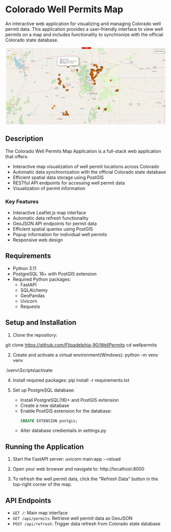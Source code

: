 # Colorado Well Permits Map

An interactive web application for visualizing and managing Colorado well permit data. This application provides a user-friendly interface to view well permits on a map and includes functionality to synchronize with the official Colorado state database.

![img.png](img.png)
## Description

The Colorado Well Permits Map Application is a full-stack web application that offers:

- Interactive map visualization of well permit locations across Colorado
- Automatic data synchronization with the official Colorado state database
- Efficient spatial data storage using PostGIS
- RESTful API endpoints for accessing well permit data
- Visualization of permit information

### Key Features

- Interactive Leaflet.js map interface
- Automatic data refresh functionality
- GeoJSON API endpoints for permit data
- Efficient spatial queries using PostGIS
- Popup information for individual well permits
- Responsive web design

## Requirements

- Python 3.11
- PostgreSQL 16+ with PostGIS extension
- Required Python packages:
  - FastAPI
  - SQLAlchemy
  - GeoPandas
  - Uvicorn
  - Requests


## Setup and Installation

1. Clone the repository:

git clone https://github.com/Flipadelphia-90/WellPermits
cd wellpermits

2. Create and activate a virtual environment(Windows):
python -m venv venv

.\venv\Scripts\activate  

4. Install required packages:
pip install -r requirements.txt

5. Set up PostgreSQL database:
   - Install PostgreSQL(16)+ and PostGIS extension
   - Create a new database
   - Enable PostGIS extension for the database:
     ```sql
     CREATE EXTENSION postgis;
     ```
   - Alter database credientails in settings.py

## Running the Application

1. Start the FastAPI server:
uvicorn main:app --reload

2. Open your web browser and navigate to:
http://localhost:8000

3. To refresh the well permit data, click the "Refresh Data" button in the top-right corner of the map.

## API Endpoints

- `GET /`: Main map interface
- `GET /api/permits`: Retrieve well permit data as GeoJSON
- `POST /api/refresh`: Trigger data refresh from Colorado state database
